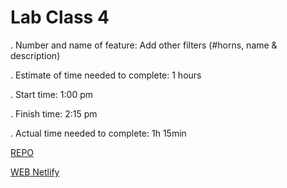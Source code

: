 # Lab Class 4

. Number and name of feature: Add other filters (#horns, name & description)

. Estimate of time needed to complete: 1 hours

. Start time: 1:00 pm

. Finish time: 2:15 pm

. Actual time needed to complete: 1h 15min

[REPO](https://github.com/VMO2020/horned-beast)

[WEB Netlify](https://vmog-horned-beasts.netlify.app/)
